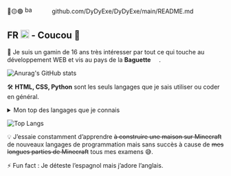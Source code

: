 🔴🟡🟢 <img width="17" src="https://img.icons8.com/sf-black-filled/64/FFFFFF/back.png" alt="back"/>   <img src="https://img.icons8.com/sf-black-filled/64/FFFFFF/forward.png" width="17"/>    <img src="https://img.icons8.com/sf-black-filled/64/FFFFFF/lock.png" width="17"/> github.com/DyDyExe/DyDyExe/main/README.md <img src="https://img.icons8.com/sf-black-filled/64/FFFFFF/recurring-appointment.png" width="17"/>



## FR <img src="https://img.icons8.com/color/1048/france-circular.png" width="20"/> - Coucou 👋

📱 Je suis un gamin de 16 ans très intéresser par tout ce qui touche au développement WEB et vis au pays de la **Baguette** <img src="https://img.icons8.com/color/1048/france-circular.png" width="15"/>.

![Anurag's GitHub stats](https://github-readme-stats.vercel.app/api?username=liveloo&layout=compact&title_color=FFF&text_color=FFF&icon_color=FFF&bg_color=161b22&hide_border=true)

🛠️ **HTML, CSS, Python** sont les seuls langages que je sais utiliser ou coder en général.
<details>
<summary>Mon top des langages que je connais</summary>

| Rang | Languages |
|-----:|-----------|
|     1| HTML/CSS|
|     2| Python    |
|     3| etc...       |
  
</details>

  ![Top Langs](https://github-readme-stats.vercel.app/api/top-langs/?hide_border=true&username=liveloo&layout=compact&title_color=FFF&text_color=FFF&icon_color=FFF&bg_color=161b22&hide_border=true)

💡 J’essaie constamment d’apprendre ~~à construire une maison sur Minecraft~~ de nouveaux langages de programmation mais sans succès à cause de ~~mes longues parties de Minecraft~~ tous mes examens 😅.

⚡ Fun fact : Je déteste l’espagnol mais j’adore l’anglais.
